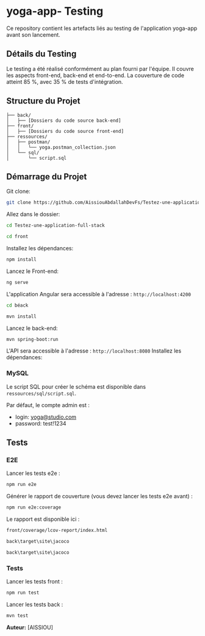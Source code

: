 # yoga-app- Testing

Ce repository contient les artefacts liés au testing de l'application yoga-app avant son lancement.

## Détails du Testing

Le testing a été réalisé conformément au plan fourni par l'équipe. Il couvre les aspects front-end, back-end et end-to-end. La couverture de code atteint 85 %, avec 35 % de tests d'intégration.

## Structure du Projet

```
├── back/
│   ├── [Dossiers du code source back-end]
├── front/
│   ├── [Dossiers du code source front-end]
├── ressources/
│   ├── postman/
│   │   └── yoga.postman_collection.json
│   └── sql/
│       └── script.sql
```
## Démarrage du Projet

Git clone:

```bash
git clone https://github.com/AissiouAbdallahDevFs/Testez-une-application-full-stack.git
```

Allez dans le dossier:

```bash
cd Testez-une-application-full-stack
```
```bash
cd front
```
Installez les dépendances:

```bash
npm install
```
Lancez le Front-end:

```bash
ng serve
```

L'application Angular sera accessible à l'adresse : `http://localhost:4200`

```bash
cd béack
```

```bash
mvn install
```
Lancez le back-end:

```bash
mvn spring-boot:run
```

L'API sera accessible à l'adresse : `http://localhost:8080`
Installez les dépendances:



### MySQL

Le script SQL pour créer le schéma est disponible dans `ressources/sql/script.sql`.

Par défaut, le compte admin est :
- login: yoga@studio.com
- password: test!1234

## Tests

### E2E

Lancer les tests e2e :

```bash
npm run e2e
```

Générer le rapport de couverture (vous devez lancer les tests e2e avant) :

```bash
npm run e2e:coverage
```

Le rapport est disponible ici :

```bash
front/coverage/lcov-report/index.html
```
```bash
back\target\site\jacoco
```
```bash
back\target\site\jacoco
```

### Tests 

Lancer les tests front :

```bash
npm run test
```
Lancer les tests back :

```bash
mvn test
```



**Auteur:** [AISSIOU]